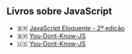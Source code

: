 ## Livros sobre JavaScript

- 🇧🇷 [JavaScript Eloquente - 2ª edição](https://github.com/braziljs/eloquente-javascript)
- 🇧🇷 [You-Dont-Know-JS](https://github.com/cezaraugusto/You-Dont-Know-JS)
- :us: [You-Dont-Know-JS](https://github.com/getify/You-Dont-Know-JS)
